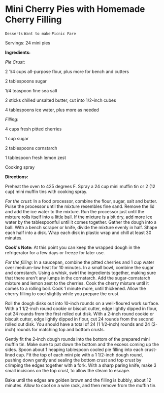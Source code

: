 # Mini Cherry Pies with Homemade Cherry Filling

`Desserts` `Want to make` `Picnic Fare`

Servings: 24 mini pies       

**Ingredients:**    

_Pie Crust_: 

2 1/4 cups all-purpose flour, plus more for bench and cutters 

2 tablespoons sugar 

1/4 teaspoon fine sea salt 

2 sticks chilled unsalted butter, cut into 1/2-inch cubes 

4 tablespoons ice water, plus more as needed 

_Filling_: 

4 cups fresh pitted cherries 

1 cup sugar 

2 tablespoons cornstarch 

1 tablespoon fresh lemon zest 

Cooking spray 

**Directions:**

Preheat the oven to 425 degrees F. Spray a 24 cup mini muffin tin or 2 (12 cup) mini muffin tins with cooking spray. 

_For the crust_: In a food processor, combine the flour, sugar, salt and butter. Pulse the processor until the mixture resembles fine sand. Remove the lid and add the ice water to the mixture. Run the processor just until the mixture rolls itself into a little ball. If the mixture is a bit dry, add more ice water by the tablespoonful until it comes together. Gather the dough into a ball. With a bench scraper or knife, divide the mixture evenly in half. Shape each half into a disk. Wrap each disk in plastic wrap and chill at least 30 minutes. 

**Cook's Note:** At this point you can keep the wrapped dough in the refrigerator for a few days or freeze for later use. 

_For the filling_: In a saucepan, combine the pitted cherries and 1 cup water over medium-low heat for 10 minutes. In a small bowl, combine the sugar and cornstarch. Using a whisk, swirl the ingredients together, making sure that there aren't any lumps in the cornstarch. Add the sugar-cornstarch mixture and lemon zest to the cherries. Cook the cherry mixture until it comes to a rolling boil. Cook 1 minute more, until thickened. Allow the cherry filling to cool slightly while you prepare the crust. 

Roll the dough disks out into 10-inch rounds on a well-floured work surface. With a 1 1/2-inch round cookie or biscuit cutter, edge lightly dipped in flour, cut 24 rounds from the first rolled out disk. With a 2-inch round cookie or biscuit cutter, edge lightly dipped in flour, cut 24 rounds from the second rolled out disk. You should have a total of 24 (1 1/2-inch) rounds and 24 (2-inch) rounds for matching top and bottom crusts. 

Gently fit the 2-inch dough rounds into the bottom of the prepared mini muffin tin. Make sure to pat down the bottom and the excess coming up the sides. Spoon about 1 heaping tablespoon cooled pie filling into each crust-lined cup. Fit the top of each mini pie with a 1 1/2-inch dough round, pushing down gently and sealing the bottom crust and top crust by crimping the edges together with a fork. With a sharp paring knife, make 3 small incisions on the top crust, to allow the steam to escape. 

Bake until the edges are golden brown and the filling is bubbly, about 12 minutes. Allow to cool on a wire rack, and then remove from the muffin tin. 

        
